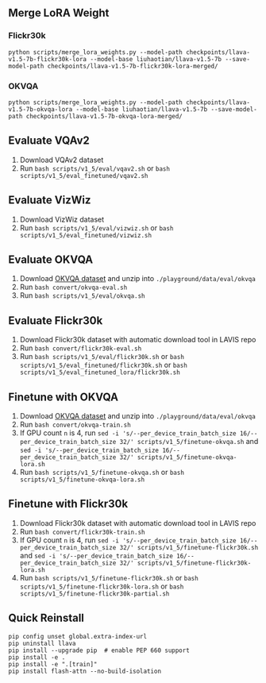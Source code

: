 ## Merge LoRA Weight

### Flickr30k

```
python scripts/merge_lora_weights.py --model-path checkpoints/llava-v1.5-7b-flickr30k-lora --model-base liuhaotian/llava-v1.5-7b --save-model-path checkpoints/llava-v1.5-7b-flickr30k-lora-merged/
```

### OKVQA

```
python scripts/merge_lora_weights.py --model-path checkpoints/llava-v1.5-7b-okvqa-lora --model-base liuhaotian/llava-v1.5-7b --save-model-path checkpoints/llava-v1.5-7b-okvqa-lora-merged/
```

## Evaluate VQAv2

1. Download VQAv2 dataset
2. Run `bash scripts/v1_5/eval/vqav2.sh` or `bash scripts/v1_5/eval_finetuned/vqav2.sh`

## Evaluate VizWiz

1. Download VizWiz dataset
2. Run `bash scripts/v1_5/eval/vizwiz.sh` or `bash scripts/v1_5/eval_finetuned/vizwiz.sh`

## Evaluate OKVQA

1. Download [OKVQA dataset](https://okvqa.allenai.org/download.html) and unzip into `./playground/data/eval/okvqa`
2. Run `bash convert/okvqa-eval.sh`
3. Run `bash scripts/v1_5/eval/okvqa.sh`

## Evaluate Flickr30k

1. Download Flickr30k dataset with automatic download tool in LAVIS repo
2. Run `bash convert/flickr30k-eval.sh`
3. Run `bash scripts/v1_5/eval/flickr30k.sh` or `bash scripts/v1_5/eval_finetuned/flickr30k.sh` or `bash scripts/v1_5/eval_finetuned_lora/flickr30k.sh`

## Finetune with OKVQA

1. Download [OKVQA dataset](https://okvqa.allenai.org/download.html) and unzip into `./playground/data/eval/okvqa`
2. Run `bash convert/okvqa-train.sh`
3. If GPU count `n` is 4, run `sed -i 's/--per_device_train_batch_size 16/--per_device_train_batch_size 32/' scripts/v1_5/finetune-okvqa.sh` and `sed -i 's/--per_device_train_batch_size 16/--per_device_train_batch_size 32/' scripts/v1_5/finetune-okvqa-lora.sh`
4. Run `bash scripts/v1_5/finetune-okvqa.sh` or `bash scripts/v1_5/finetune-okvqa-lora.sh`

## Finetune with Flickr30k

1. Download Flickr30k dataset with automatic download tool in LAVIS repo
2. Run `bash convert/flickr30k-train.sh`
3. If GPU count `n` is 4, run `sed -i 's/--per_device_train_batch_size 16/--per_device_train_batch_size 32/' scripts/v1_5/finetune-flickr30k.sh` and `sed -i 's/--per_device_train_batch_size 16/--per_device_train_batch_size 32/' scripts/v1_5/finetune-flickr30k-lora.sh`
4. Run `bash scripts/v1_5/finetune-flickr30k.sh` or `bash scripts/v1_5/finetune-flickr30k-lora.sh` or `bash scripts/v1_5/finetune-flickr30k-partial.sh`

## Quick Reinstall

```
pip config unset global.extra-index-url
pip uninstall llava
pip install --upgrade pip  # enable PEP 660 support
pip install -e .
pip install -e ".[train]"
pip install flash-attn --no-build-isolation
```

